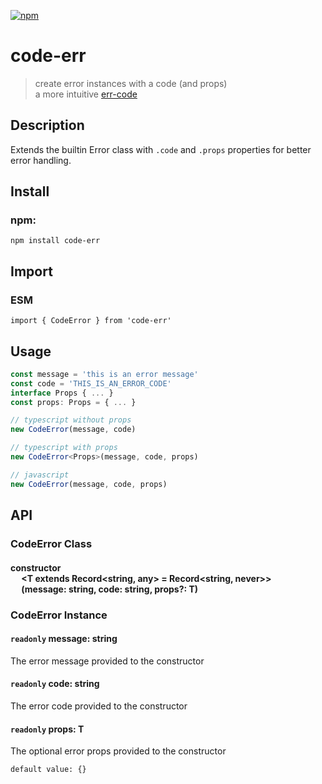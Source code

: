[![npm](https://img.shields.io/npm/v/code-err?color=darkred&style=flat-square)](https://www.npmjs.com/package/code-err)

# code-err 

> create error instances with a code (and props)<br/>
> a more intuitive [err-code](https://github.com/IndigoUnited/js-err-code)<br/>

## Description

Extends the builtin Error class with `.code` and `.props` properties for better error handling.

## Install

### npm:

`npm install code-err`

## Import

### ESM

`import { CodeError } from 'code-err'`

<!--
### CJS

`const { CodeError } = require('code-err')`
-->

## Usage

```ts
const message = 'this is an error message'
const code = 'THIS_IS_AN_ERROR_CODE'
interface Props { ... }
const props: Props = { ... }

// typescript without props
new CodeError(message, code)

// typescript with props
new CodeError<Props>(message, code, props)

// javascript
new CodeError(message, code, props)
```

## API

### CodeError Class

#### constructor<br/>&emsp; \<T extends Record\<string, any\> = Record\<string, never\>\><br/>&emsp; (message: string, code: string, props?: T)

### CodeError Instance

#### `readonly` message: string

The error message provided to the constructor

#### `readonly` code: string

The error code provided to the constructor

#### `readonly` props: T

The optional error props provided to the constructor

`default value: {}`
